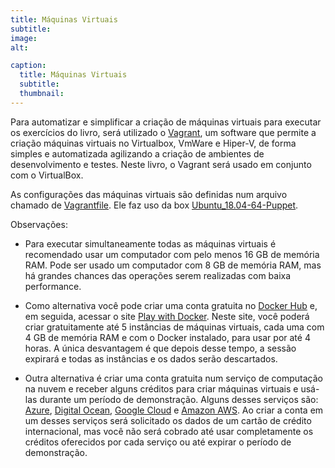 ```yaml
---
title: Máquinas Virtuais
subtitle:
image:
alt:

caption:
  title: Máquinas Virtuais
  subtitle:
  thumbnail:
---
```

Para automatizar e simplificar a criação de máquinas virtuais para executar os exercícios do livro, será utilizado o [Vagrant](https://www.vagrantup.com), um software que permite a criação máquinas virtuais no Virtualbox, VmWare e Hiper-V, de forma simples e automatizada agilizando a criação de ambientes de desenvolvimento e testes. Neste livro, o Vagrant será usado em conjunto com o VirtualBox.

As configurações das máquinas virtuais são definidas num arquivo chamado de [Vagrantfile](https://gitlab.com/livro/jenkins/blob/master/capitulo_02/vagrant/Vagrantfile). Ele faz uso da box [Ubuntu_18.04-64-Puppet](https://app.vagrantup.com/aeciopires/boxes/ubuntu-18.04-64-puppet).

Observações:

* Para executar simultaneamente todas as máquinas virtuais é recomendado usar um computador com pelo menos 16 GB de memória RAM. Pode ser usado um computador com 8 GB de memória RAM, mas há grandes chances das operações serem realizadas com baixa performance.

* Como alternativa você pode criar uma conta gratuita no [Docker Hub](https://hub.docker.com) e, em seguida, acessar o site [Play with Docker](https://play-with-docker.com). Neste site, você poderá criar gratuitamente até 5 instâncias de máquinas virtuais, cada uma com 4 GB de memória RAM e com o Docker instalado, para usar por até 4 horas. A única desvantagem é que depois desse tempo, a sessão expirará e todas as instâncias e os dados serão descartados.

* Outra alternativa é criar uma conta gratuita num serviço de computação na nuvem e receber alguns créditos para criar máquinas virtuais e usá-las durante um período de demonstração. Alguns desses serviços são: [Azure](https://azure.microsoft.com/en-us/free), [Digital Ocean](https://goo.gl/dwtvzE), [Google Cloud](https://cloud.google.com/free) e [Amazon AWS](https://aws.amazon.com/free). Ao criar a conta em um desses serviços será solicitado os dados de um cartão de crédito internacional, mas você não será cobrado até usar completamente os créditos oferecidos por cada serviço ou até expirar o período de demonstração.

